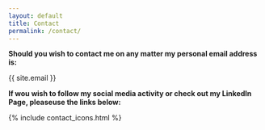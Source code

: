 ```yaml
---
layout: default
title: Contact
permalink: /contact/
---
```


**Should you wish to contact me on any matter my personal email address is:**

{{ site.email }}

**If wou wish to follow my social media activity or check out my LinkedIn Page, pleaseuse the links below:**

{% include contact_icons.html %}